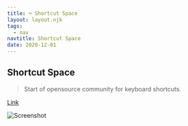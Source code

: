 ```yaml
---
title: ⌨️ Shortcut Space
layout: layout.njk
tags:
  - nav
navtitle: Shortcut Space
date: 2020-12-01
---
```


## Shortcut Space

> Start of opensource community for keyboard shortcuts.

[Link](https://www.shortcut.space)

![Screenshot](../img/scs.png)
